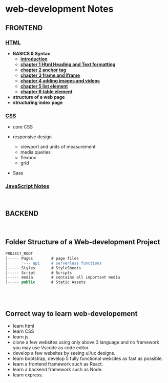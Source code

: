 # web-development Notes


## FRONTEND
### [HTML](/HTML/README.md "click to open HTML notes")
<b>
    
- BASICS & Syntax
    - [introduction](/HTML/README.md)
    - [chapter 1 Html Heading and Text formatting](/chapter%201%20Html%20Heading%20and%20Text%20formatting"/README.md)
    - [chapter 2 anchor tag](/chapter%202%20anchor%20tag/README.md)
    - [chapter 3 frame and iframe](/chapter%203%20frame%20and%20iframe/README.md)
    - [chapter 4 adding images and videos](/chapter%204%20adding%20images%20and%20videos/README.md)
    - [chapter 5 list element](/chapter%205%20list%20element/README.md)
    - [chapter 6 table element](/chapter%206%20table%20element/README.md)
- structure of a web page
- structuring index page
    
</b>

### [CSS](/CSS "click to open CSS notes") 
- core CSS
- responsive design
    - viewport and units of measurement
    - media queries
    - flexbox
    - grid

- Sass

### [JavaScript Notes](/JavaScript "click to open JavaScript notes")



<br/>

## BACKEND


<br/>

## Folder Structure of a Web-development Project

```js
PROJECT_ROOT
|----- Pages        # page files
|      '--- api     # serverless functions
|----- Styles       # StyleSheets
|----- Script       # Scripts
|----- media        # contains all important media
|----- public       # Static Assets

```

<br/>

<Br/>

## Correct way to learn web-developement
- learn html
- learn CSS
- learn js
- clone a few websites using only above 3 language and no framework you may use Vscode as code editor.
- develop a few websites by seeing ui/ux designs.
- learn bootstrap, develop 5 fully functional websites as fast as possible.
- learn a frontend framework such as React.
- learn a backend framework such as Node.
- learn express.



